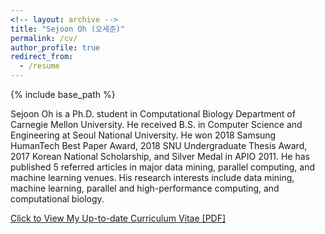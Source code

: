 ```yaml
---
<!-- layout: archive -->
title: "Sejoon Oh (오세준)"
permalink: /cv/
author_profile: true
redirect_from:
  - /resume
---
```


{% include base_path %}

Sejoon Oh is a Ph.D. student in Computational Biology Department of Carnegie Mellon University. 
He received B.S. in Computer Science and Engineering at Seoul National University.
He won 2018 Samsung HumanTech Best Paper Award, 2018 SNU Undergraduate Thesis Award, 2017 Korean National Scholarship, and Silver Medal in APIO 2011.
He has published 5 referred articles in major data mining, parallel computing, and machine learning venues. 
His research interests include data mining, machine learning, parallel and high-performance computing, and computational biology.

[Click to View My Up-to-date Curriculum Vitae [PDF]](https://github.com/sejoonoh/sejoonoh.github.io/blob/master/files/CV_Sejoon_Oh_2019.pdf)

<!-- <embed src="http://lantaoyu.com/files/lantaoyu_cv.pdf" width="650" height="1800" type='application/pdf'> -->
